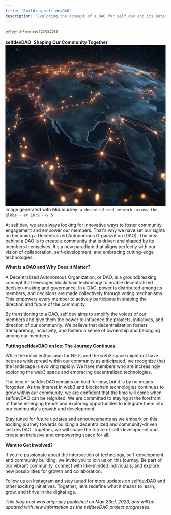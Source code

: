 ```yaml
---
title: 'Building self.devDAO'
description: 'Exploring the concept of a DAO for self.dev and its potential impact on community engagement and self-development.'
---
```


<sub><sup><a href="https://instagram.com/self.devs">self.dev</a> | 5-7 min read | 23.05.2023</sup></sub>

**selfdevDAO: Shaping Our Community Together**
![Banner](../imgs/selfdev_dao/network_globe_shiny.png)
Image generated with MidJourney: `a decentralized network across the globe - ar 16:9 --v 5`


At self.dev, we are always looking for innovative ways to foster community engagement and empower our members. That's why we have set our sights on becoming a Decentralized Autonomous Organization (DAO). The idea behind a DAO is to create a community that is driven and shaped by its members themselves. It's a new paradigm that aligns perfectly with our vision of collaboration, self-development, and embracing cutting-edge technologies.

**What is a DAO and Why Does it Matter?**

A Decentralized Autonomous Organization, or DAO, is a groundbreaking concept that leverages blockchain technology to enable decentralized decision-making and governance. In a DAO, power is distributed among its members, and decisions are made collectively through voting mechanisms. This empowers every member to actively participate in shaping the direction and future of the community.

By transitioning to a DAO, self.dev aims to amplify the voices of our members and give them the power to influence the projects, initiatives, and direction of our community. We believe that decentralization fosters transparency, inclusivity, and fosters a sense of ownership and belonging among our members.

**Putting selfdevDAO on Ice: The Journey Continues**

While the initial enthusiasm for NFTs and the web3 space might not have been as widespread within our community as anticipated, we recognize that the landscape is evolving rapidly. We have members who are increasingly exploring the web3 space and embracing decentralized technologies.

The idea of selfdevDAO remains on hold for now, but it is by no means forgotten. As the interest in web3 and blockchain technologies continues to grow within our community, we are confident that the time will come when selfdevDAO can be reignited. We are committed to staying at the forefront of these emerging trends and exploring opportunities to integrate them into our community's growth and development.

Stay tuned for future updates and announcements as we embark on this exciting journey towards building a decentralized and community-driven self.devDAO. Together, we will shape the future of self-development and create an inclusive and empowering space for all.

**Want to Get Involved?**

If you're passionate about the intersection of technology, self-development, and community building, we invite you to join us on this journey. Be part of our vibrant community, connect with like-minded individuals, and explore new possibilities for growth and collaboration.

Follow us on [Instagram](https://instagram.com/self.devs) and stay tuned for more updates on selfdevDAO and other exciting initiatives. Together, let's redefine what it means to learn, grow, and thrive in the digital age.

*This blog post was originally published on May 23rd, 2023, and will be updated with new information as the selfdevDAO project progresses.*